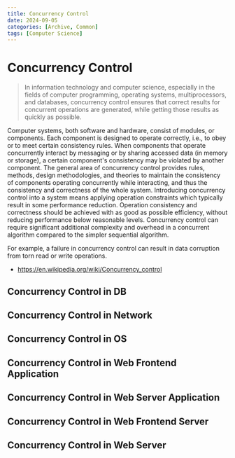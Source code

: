 ```yaml
---
title: Concurrency Control
date: 2024-09-05
categories: [Archive, Common]
tags: [Computer Science]
---
```


# Concurrency Control

> In information technology and computer science, especially in the fields of computer programming, operating systems, multiprocessors, and databases, concurrency control ensures that correct results for concurrent operations are generated, while getting those results as quickly as possible.

Computer systems, both software and hardware, consist of modules, or components. Each component is designed to operate correctly, i.e., to obey or to meet certain consistency rules. When components that operate concurrently interact by messaging or by sharing accessed data (in memory or storage), a certain component's consistency may be violated by another component. The general area of concurrency control provides rules, methods, design methodologies, and theories to maintain the consistency of components operating concurrently while interacting, and thus the consistency and correctness of the whole system. Introducing concurrency control into a system means applying operation constraints which typically result in some performance reduction. Operation consistency and correctness should be achieved with as good as possible efficiency, without reducing performance below reasonable levels. Concurrency control can require significant additional complexity and overhead in a concurrent algorithm compared to the simpler sequential algorithm.

For example, a failure in concurrency control can result in data corruption from torn read or write operations.

- https://en.wikipedia.org/wiki/Concurrency_control

## Concurrency Control in DB
## Concurrency Control in Network
## Concurrency Control in OS
## Concurrency Control in Web Frontend Application
## Concurrency Control in Web Server Application
## Concurrency Control in Web Frontend Server
## Concurrency Control in Web Server
